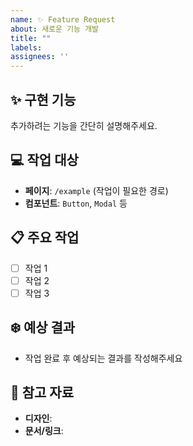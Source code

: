 ```yaml
---
name: ✨ Feature Request
about: 새로운 기능 개발
title: ""
labels: 
assignees: ''
---
```


## ✨ 구현 기능
추가하려는 기능을 간단히 설명해주세요.

## 💻 작업 대상
- **페이지**: `/example` (작업이 필요한 경로)
- **컴포넌트**: `Button`, `Modal` 등

## 📋 주요 작업
- [ ] 작업 1
- [ ] 작업 2
- [ ] 작업 3

## ❄️ 예상 결과 
- 작업 완료 후 예상되는 결과를 작성해주세요 

## 🎨 참고 자료
- **디자인**: 
- **문서/링크**: 
